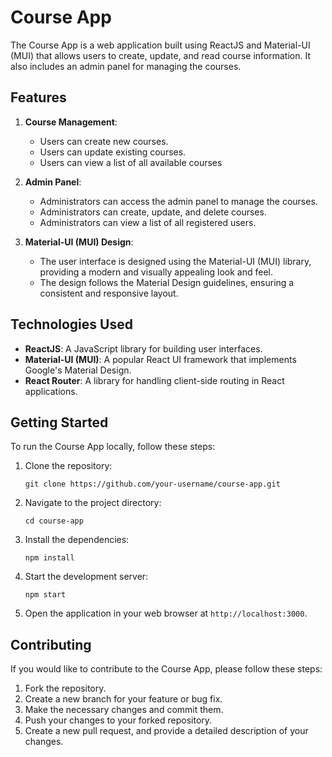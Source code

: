 # Course App

The Course App is a web application built using ReactJS and Material-UI (MUI) that allows users to create, update, and read course information. It also includes an admin panel for managing the courses.

## Features

1. **Course Management**:
   - Users can create new courses.
   - Users can update existing courses.
   - Users can view a list of all available courses

2. **Admin Panel**:
   - Administrators can access the admin panel to manage the courses.
   - Administrators can create, update, and delete courses.
   - Administrators can view a list of all registered users.

4. **Material-UI (MUI) Design**:
   - The user interface is designed using the Material-UI (MUI) library, providing a modern and visually appealing look and feel.
   - The design follows the Material Design guidelines, ensuring a consistent and responsive layout.

## Technologies Used

- **ReactJS**: A JavaScript library for building user interfaces.
- **Material-UI (MUI)**: A popular React UI framework that implements Google's Material Design.
- **React Router**: A library for handling client-side routing in React applications.

## Getting Started

To run the Course App locally, follow these steps:

1. Clone the repository:
   ```
   git clone https://github.com/your-username/course-app.git
   ```

2. Navigate to the project directory:
   ```
   cd course-app
   ```

3. Install the dependencies:
   ```
   npm install
   ```

4. Start the development server:
   ```
   npm start
   ```

5. Open the application in your web browser at `http://localhost:3000`.

## Contributing

If you would like to contribute to the Course App, please follow these steps:

1. Fork the repository.
2. Create a new branch for your feature or bug fix.
3. Make the necessary changes and commit them.
4. Push your changes to your forked repository.
5. Create a new pull request, and provide a detailed description of your changes.
